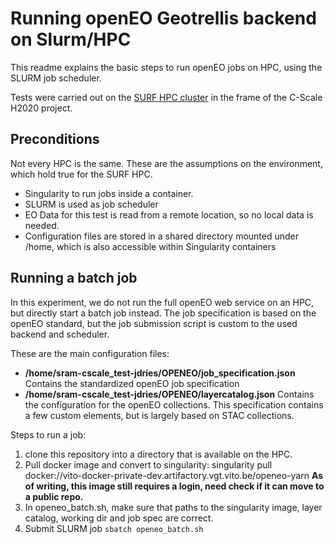 # Running openEO Geotrellis backend on Slurm/HPC

This readme explains the basic steps to run openEO jobs on HPC, using the SLURM job scheduler.


Tests were carried out on the [SURF HPC cluster](https://www.surf.nl/en/hpc-cloud-your-flexible-compute-infrastructure) in the frame of the C-Scale H2020 project.

## Preconditions
Not every HPC is the same. These are the assumptions on the environment, which hold true for the SURF HPC.

- Singularity to run jobs inside a container.
- SLURM is used as job scheduler
- EO Data for this test is read from a remote location, so no local data is needed.
- Configuration files are stored in a shared directory mounted under /home, which is also accessible within Singularity containers



## Running a batch job

In this experiment, we do not run the full openEO web service on an HPC, but directly start a batch job instead.
The job specification is based on the openEO standard, but the job submission script is custom to the used backend and scheduler.

These are the main configuration files:

- **/home/sram-cscale_test-jdries/OPENEO/job_specification.json** Contains the standardized openEO job specification
- **/home/sram-cscale_test-jdries/OPENEO/layercatalog.json** Contains the configuration for the openEO collections. This specification contains a few custom elements, but is largely based on STAC collections.


Steps to run a job:
1. clone this repository into a directory that is available on the HPC.
2. Pull docker image and convert to singularity: singularity pull docker://vito-docker-private-dev.artifactory.vgt.vito.be/openeo-yarn **As of writing, this image still requires a login, need check if it can move to a public repo.**
3. In openeo_batch.sh, make sure that paths to the singularity image, layer catalog, working dir and job spec are correct.
4. Submit SLURM job ``sbatch openeo_batch.sh ``



